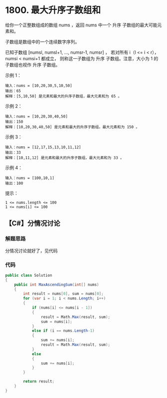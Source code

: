 # 1800. 最大升序子数组和
给你一个正整数组成的数组 nums ，返回 nums 中一个 升序 子数组的最大可能元素和。

子数组是数组中的一个连续数字序列。

已知子数组 [numsl, numsl+1, ..., numsr-1, numsr] ，
若对所有 i（l <= i < r），numsi < numsi+1 都成立，
则称这一子数组为 升序 子数组。注意，大小为 1 的子数组也视作 升序 子数组。


示例 1：
```
输入：nums = [10,20,30,5,10,50]
输出：65
解释：[5,10,50] 是元素和最大的升序子数组，最大元素和为 65 。
```
示例 2：
```
输入：nums = [10,20,30,40,50]
输出：150
解释：[10,20,30,40,50] 是元素和最大的升序子数组，最大元素和为 150 。 
```
示例 3：
```
输入：nums = [12,17,15,13,10,11,12]
输出：33
解释：[10,11,12] 是元素和最大的升序子数组，最大元素和为 33 。 
```
示例 4：
```
输入：nums = [100,10,1]
输出：100
```

提示：
```
1 <= nums.length <= 100
1 <= nums[i] <= 100
```
## 【C#】分情况讨论
### 解题思路
分情况讨论就好了，见代码

### 代码

```csharp
public class Solution
{
    public int MaxAscendingSum(int[] nums)
    {
        int result = nums[0], sum = nums[0];
        for (var i = 1; i < nums.Length; i++)
        {
            if (nums[i] <= nums[i - 1])
            {
                result = Math.Max(result, sum);
                sum = nums[i];
            }
            else if (i == nums.Length-1)
            {
                sum += nums[i];
                result = Math.Max(result, sum);
            }
            else
            {
                sum += nums[i];
            }
        }

        return result;
    }
}
```
